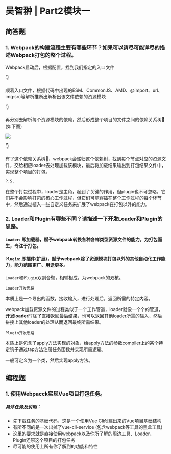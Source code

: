 # 吴智翀 | Part2模块一

## 简答题

### 1. Webpack的构建流程主要有哪些环节？如果可以请尽可能详尽的描述Webpack打包的整个过程。



Webpack启动后，根据配置，找到我们指定的入口文件

👇

顺着入口文件，根据代码中出现的ESM、CommonJS、AMD、@import、url、img:src等解析推断出解析出该文件依赖的资源模块

👇

再分别去解析每个资源模块的依赖，然后形成整个项目的文件之间的依赖关系树🌲 (如下图)

![](https://i.loli.net/2020/07/05/dVIE4x57Hw8rTCZ.png)

👇

有了这个依赖关系树🌲，webpack会递归这个依赖树，找到每个节点对应的资源文件，交给相应loader去处理加载该模块，最后将加载结果输出到打包结果文件中，实现整个项目的打包。

`P.S.`

在整个打包过程中，loader是主角，起到了关键的作用，但plugin也不可忽略，它们并不会影响打包的核心工作过程，但它们可能穿插在整个工作过程的每个环节中，然后通过植入一些自定义任务来扩展了webpack在打包以外的能力。



### 2. Loader和Plugin有哪些不同？请描述一下开发Loader和Plugin的思路。



#### `Loader`:  即加载器，赋予webpack转换各种各样类型资源文件的能力，为打包而生，专注于打包。

#### `Plugin`:  即插件(扩展)，赋予webpack除了资源模块打包以外的其他自动化工作能力，能力范围更广、用途更多。

`Loader`和`Plugin`双剑合璧，相辅相成，为webpack的双核。



`Loader开发思路`

本质上是一个导出的函数，接收输入，进行处理后，返回所需的特定内容。

webpack加载资源文件的过程类似于一个工作管道，loader就像一个个的管道，**开发loader**时除了直接返回最后结果，也可以返回其他loader所需的输入，然后拼接上其他loader的处理从而返回最终所需结果。

`Plugin开发思路`

本质上是包含了apply方法实现的对象，给apply方法的参数compiler上的某个特定钩子通过tap方法注册任务函数并实现所需逻辑。

一般可定义为一个类，然后实现apply方法。



## 编程题

### 1. 使用Webpacck实现Vue项目打包任务。

##### 具体任务及说明：

- 先下载任务的基础代码，这是一个使用Vue Cli创建出来的Vue项目基础结构
- 有所不同的是一次出掉了vue-cli-service (包含webpack等工具的黑盒工具)
- 这里的要求就是直接使用webpack以及你所了解的周边工具、Loader、Plugin还原这个项目的打包任务
- 尽可能的使用上所有你了解到的功能和特性


